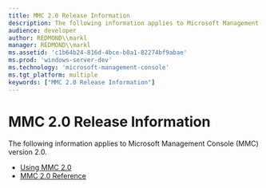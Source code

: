 ```yaml
---
title: MMC 2.0 Release Information
description: The following information applies to Microsoft Management Console (MMC) version 2.0.
audience: developer
author: REDMOND\\markl
manager: REDMOND\\markl
ms.assetid: 'c1b64b24-816d-4bce-b0a1-82274bf9abae'
ms.prod: 'windows-server-dev'
ms.technology: 'microsoft-management-console'
ms.tgt_platform: multiple
keywords: ["MMC 2.0 Release Information"]
---
```


# MMC 2.0 Release Information

The following information applies to Microsoft Management Console (MMC) version 2.0.

-   [Using MMC 2.0](using-mmc-2-0.md)
-   [MMC 2.0 Reference](mmc-2-0-reference.md)

 

 




